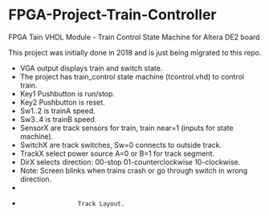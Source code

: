 # FPGA-Project-Train-Controller
FPGA Tain VHDL Module - Train Control State Machine for Altera DE2 board

This project was initially done in 2018 and is just being migrated to this repo.

* VGA output displays train and switch state.
* The project has train_control state machine (tcontrol.vhd) to control train.
* Key1 Pushbutton is run/stop. 
* Key2 Pushbutton is reset. 
* Sw1..2 is trainA speed.
* Sw3..4 is trainB speed.
* SensorX are track sensors for train, train near=1 (inputs for state machine).
* SwitchX are track switches, Sw=0 connects to outside track.
* TrackX select power source A=0 or B=1 for track segment.
* DirX selects direction: 00-stop  01-counterclockwise  10-clockwise.
* Note: Screen blinks when trains crash or go through switch in wrong direction.
* 
*                     Track Layout.
